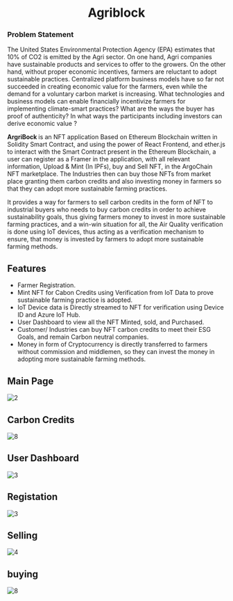 <h1 align="center">Agriblock</h1>

<h3> Problem Statement</h3>


The United States Environmental Protection Agency (EPA) estimates that 10% of CO2 is emitted by the Agri sector. On one hand, Agri companies have sustainable products and services to offer to the growers. On the other hand, without proper economic incentives, farmers are reluctant to adopt sustainable practices. Centralized platform business models have so far not succeeded in creating economic value for the farmers, even while the demand for a voluntary carbon market is increasing. What technologies and business models can enable financially incentivize farmers for implementing climate-smart practices? What are the ways the buyer has proof of authenticity? In what ways the participants including investors can derive economic value ?
	
<strong>ArgriBock </strong>is an NFT application Based on Ethereum Blockchain written in Solidity Smart Contract, and using the power of React Frontend, and ether.js to interact with the Smart Contract present in the Ethereum Blockchain, a user can register as a Framer in the application, with all relevant information, Upload & Mint (In IPFs), buy and Sell NFT, in the ArgoChain NFT marketplace. The Industries then can buy those NFTs from market place granting them carbon credits and also investing money in farmers so that they can adopt more sustainable farming practices.

It provides a way for farmers to sell carbon credits in the form of NFT to industrial buyers who needs to buy carbon credits in order to achieve sustainability goals, thus giving farmers money to invest in more sustainable farming practices, and a win-win situation for all, the Air Quality verification is done using IoT devices, thus acting as a verification mechanism to ensure, that money is invested by farmers to adopt more sustainable farming methods.


## Features
- Farmer Registration.
- Mint NFT for Cabon Credits using Verification from IoT Data to prove sustainable farming practice is adopted.
- IoT Device data is Directly streamed to NFT for verification using Device ID and Azure IoT Hub.
- User Dashboard to view all the NFT Minted, sold, and Purchased.
- Customer/ Industries can buy NFT carbon credits to meet their ESG Goals, and remain Carbon neutral companies.
- Money in form of Cryptocurrency is directly transferred to farmers without commission and middlemen, so they can invest the money in adopting more sustainable farming methods.

## Main Page
![2](https://user-images.githubusercontent.com/78801686/180593675-017e9bcf-acdd-4103-9dd6-e93a96eb9a0e.jpeg)

## Carbon Credits

![8](https://user-images.githubusercontent.com/78801686/180593771-abc5c24d-d31f-4325-a6e2-4a97ed43e9f5.png)

## User Dashboard

![3](https://user-images.githubusercontent.com/78801686/180593808-52d41dad-c0ba-4ee4-b515-db83d33a4f7c.png)


## Registation 

![3](https://user-images.githubusercontent.com/78801686/180593835-750b3727-7894-4c4f-a468-58f6c73d7632.jpeg)


## Selling 

![4](https://user-images.githubusercontent.com/78801686/180593857-153f4adb-8174-4de7-84bd-ef9b1b2d49d4.png)

## buying

![8](https://user-images.githubusercontent.com/78801686/180593861-77c2fd70-a67d-4f64-8ce9-bfe3acf5bb16.png)





